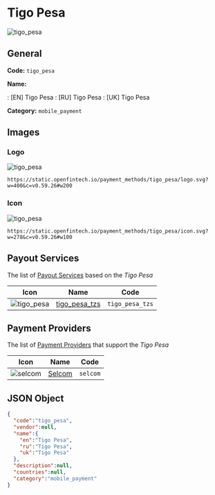 
# Tigo Pesa 
![tigo_pesa](https://static.openfintech.io/payment_methods/tigo_pesa/logo.svg?w=400&c=v0.59.26#w200)  

## General 
**Code:** `tigo_pesa` 
 
**Name:** 
 
:	[EN] Tigo Pesa 
:	[RU] Tigo Pesa 
:	[UK] Tigo Pesa 
 
**Category:** `mobile_payment` 
 

## Images 

### Logo 
![tigo_pesa](https://static.openfintech.io/payment_methods/tigo_pesa/logo.svg?w=400&c=v0.59.26#w200)  

```
https://static.openfintech.io/payment_methods/tigo_pesa/logo.svg?w=400&c=v0.59.26#w200
```  

### Icon 
![tigo_pesa](https://static.openfintech.io/payment_methods/tigo_pesa/icon.svg?w=278&c=v0.59.26#w100)  

```
https://static.openfintech.io/payment_methods/tigo_pesa/icon.svg?w=278&c=v0.59.26#w100
```  

## Payout Services 
 
The list of [Payout Services](/payout-services/) based on the _Tigo Pesa_ 

|Icon|Name|Code| 
|:---:|:---:|:---:| 
|![tigo_pesa](https://static.openfintech.io/payout_methods/tigo_pesa/icon.svg?w=278&c=v0.59.26#w40) |[tigo_pesa_tzs](/payout-services/tigo_pesa_tzs/)|`tigo_pesa_tzs`| 
 

## Payment Providers 
 
The list of [Payment Providers](/payment-providers/) that support the _Tigo Pesa_ 

|Icon|Name|Code| 
|:---:|:---:|:---:| 
|![selcom](https://static.openfintech.io/payment_providers/selcom/icon.png?w=278&c=v0.59.26#w100) |[Selcom](/payment-providers/selcom/)|`selcom`| 
 

## JSON Object 

```json
{
  "code":"tigo_pesa",
  "vendor":null,
  "name":{
    "en":"Tigo Pesa",
    "ru":"Tigo Pesa",
    "uk":"Tigo Pesa"
  },
  "description":null,
  "countries":null,
  "category":"mobile_payment"
}
```  
